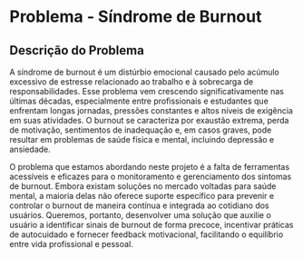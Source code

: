# Problema - Síndrome de Burnout
## Descrição do Problema
A síndrome de burnout é um distúrbio emocional causado pelo acúmulo excessivo de estresse relacionado ao trabalho e à sobrecarga de responsabilidades. Esse problema vem crescendo significativamente nas últimas décadas, especialmente entre profissionais e estudantes que enfrentam longas jornadas, pressões constantes e altos níveis de exigência em suas atividades. O burnout se caracteriza por exaustão extrema, perda de motivação, sentimentos de inadequação e, em casos graves, pode resultar em problemas de saúde física e mental, incluindo depressão e ansiedade.

O problema que estamos abordando neste projeto é a falta de ferramentas acessíveis e eficazes para o monitoramento e gerenciamento dos sintomas de burnout. Embora existam soluções no mercado voltadas para saúde mental, a maioria delas não oferece suporte específico para prevenir e controlar o burnout de maneira contínua e integrada ao cotidiano dos usuários. Queremos, portanto, desenvolver uma solução que auxilie o usuário a identificar sinais de burnout de forma precoce, incentivar práticas de autocuidado e fornecer feedback motivacional, facilitando o equilíbrio entre vida profissional e pessoal.

